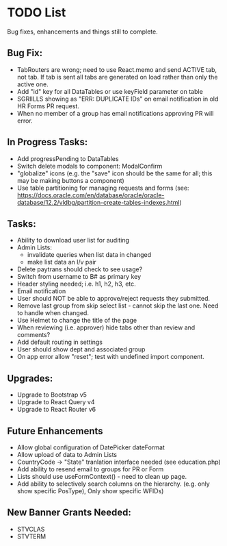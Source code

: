 # TODO List
Bug fixes, enhancements and things still to complete.

## Bug Fix:
 * TabRouters are wrong; need to use React.memo and send ACTIVE tab, not tab.  If tab is sent all tabs are generated on load rather than only the active one.
 * Add "id" key for all DataTables or use keyField parameter on table
 * SGRIILLS showing as "ERR: DUPLICATE IDs" on email notification in old HR Forms PR request.
 * When no member of a group has email notifications approving PR will error.

## In Progress Tasks:
 * Add progressPending to DataTables
 * Switch delete modals to component: ModalConfirm
 * "globalize" icons (e.g. the "save" icon should be the same for all; this may be making buttons a component)
 * Use table partitioning for managing requests and forms (see: https://docs.oracle.com/en/database/oracle/oracle-database/12.2/vldbg/partition-create-tables-indexes.html)

## Tasks: 
 * Ability to download user list for auditing
 * Admin Lists: 
   * invalidate queries when list data in changed
   * make list data an l/v pair
 * Delete paytrans should check to see usage?
 * Switch from username to B# as primary key
 * Header styling needed; i.e. h1, h2, h3, etc.
 * Email notification
 * User should NOT be able to approve/reject requests they submitted.
 * Remove last group from skip select list - cannot skip the last one.  Need to handle when changed.
 * Use Helmet to change the title of the page
 * When reviewing (i.e. approver) hide tabs other than review and comments?
 * Add default routing in settings
 * User should show dept and associated group
 * On app error allow "reset"; test with undefined import component.

## Upgrades:
 * Upgrade to Bootstrap v5
 * Upgrade to React Query v4
 * Upgrade to React Router v6

## Future Enhancements
 * Allow global configuration of DatePicker dateFormat
 * Allow upload of data to Admin Lists
 * CountryCode -> "State" tranlation interface needed (see education.php)
 * Add ability to resend email to groups for PR or Form
 * Lists should use useFormContext() - need to clean up page.
 * Add ability to selectively search columns on the hierarchy. (e.g. only show specific PosType), Only show specific WFIDs)

## New Banner Grants Needed:
  * STVCLAS
  * STVTERM